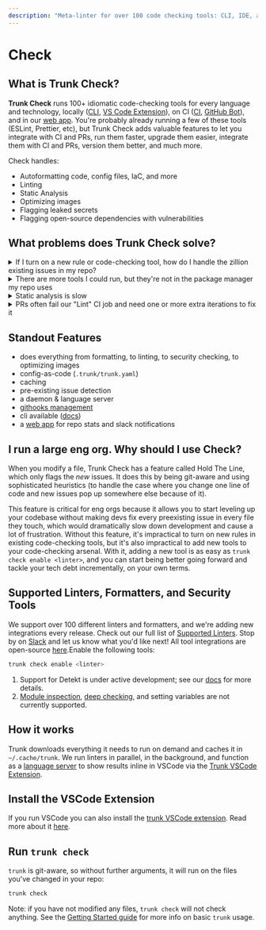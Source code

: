 ```yaml
---
description: "Meta-linter for over 100 code checking tools: CLI, IDE, and on the web."
---
```


# Check

## What is Trunk Check?

**Trunk Check** runs 100+ idiomatic code-checking tools for every language and technology, locally ([CLI](advanced-setup/cli/), [VS Code Extension](https://marketplace.visualstudio.com/items?itemName=trunk.io)), on CI ([CI](check-cloud-ci-integration/), [GitHub Bot](check-cloud-ci-integration/get-started/)), and in our [web app](https://app.trunk.io). You're probably already running a few of these tools (ESLint, Prettier, etc), but Trunk Check adds valuable features to let you integrate with CI and PRs, run them faster, upgrade them easier, integrate them with CI and PRs, version them better, and much more.

Check handles:

- Autoformatting code, config files, IaC, and more
- Linting
- Static Analysis
- Optimizing images
- Flagging leaked secrets
- Flagging open-source dependencies with vulnerabilities

## What problems does Trunk Check solve?

<details>

<summary>If I turn on a new rule or code-checking tool, how do I handle the zillion existing issues in my repo?</summary>

'[Hold the line](reference/under-the-hood.md#hold-the-line)' is a Trunk Check feature that works for _all_ tools Trunk Check runs. It detects which issues are preexisting or not, in a sophisticated way (we correctly handle the cases in which you modify one line of code and it causes new issues downstream of that). By default, we only call _new_ issues "blocking issues" for the purposes of gating PRs and running `trunk check` locally.

This is the #1 feature driving why large companies purchase Trunk Check licenses. Without this, turning on a new linting rule may counter-intuitively _increase_ your tech debt. This typically happens because you force every modified file to be clean of errors in pull requests. In real life, this means devs optimize for touching as few files as possible to avoid cleaning up all the issues they didn't affect. Things like renaming a class or function across many files will never be done, because a simple find+replace turns into an effort of fixing a hundred lint issues just to merge it. Plus, fixing unrelated issues to your changes is just a poor separation of responsibilities for pull requests.

</details>

<details>

<summary>There are more tools I could run, but they're not in the package manager my repo uses</summary>

In the world of code checking, more is more! Let's say you have a mostly javascript/typescript repo, so your package manager ecosystem is npm. You have other technologies in the repo though, maybe some bash scripts, dockerfiles, kube config, ci yaml, and all of those technologies have great checking tools that you could be running, but some are golang, some are direct downloads, some are python, and they aren't available on npm. You don't want to bring a bunch of new package managers into your repo for these 1-off tools. That's where Trunk Check comes in. You version these tools in `.trunk/trunk.yaml`, and trunk can fetch them and run them from all the package managers or direct downloads you _don't_ use in your repo.

</details>

<details>

<summary>Static analysis is slow</summary>

Trunk Check has a daemon that checks code as you modify files in your repo, runs linting in batches, and caches off the results for many linters. Since it's git-aware, it knows what you've changed, and by adding batched execution and caching, you end up with a much faster and smoother way to run these tools.

</details>

<details>

<summary>PRs often fail our "Lint" CI job and need one or more extra iterations to fix it</summary>

PR iterations kill productivity. Every time a dev updates a PR, even trivially, they have to context switch, break out of flow, reviewers also context switch to look at it, and that's not to mention the CI time to run a new suite of jobs.

`trunk check` shows the _same_ results locally and [on CI](check-cloud-ci-integration/). It can optionally also function as a[git-hooks.md](advanced-setup/actions/git-hooks.md "mention") manager to reject `git push`es unless they're passing `trunk check`.

</details>

## Standout Features

- does everything from formatting, to linting, to security checking, to optimizing images
- config-as-code (`.trunk/trunk.yaml`)
- caching
- pre-existing issue detection
- a daemon & language server
- [githooks management](advanced-setup/actions/git-hooks.md)
- cli available ([docs](advanced-setup/cli/))
- a [web app](https://app.trunk.io/) for repo stats and slack notifications

## I run a large eng org. Why should I use Check?

When you modify a file, Trunk Check has a feature called Hold The Line, which only flags the _new_ issues. It does this by being git-aware and using sophisticated heuristics (to handle the case where you change one line of code and new issues pop up somewhere else because of it).

This feature is critical for eng orgs because it allows you to start leveling up your codebase without making devs fix every preexisting issue in every file they touch, which would dramatically slow down development and cause a lot of frustration. Without this feature, it's impractical to turn on new rules in existing code-checking tools, but it's also impractical to add new tools to your code-checking arsenal. With it, adding a new tool is as easy as `trunk check enable <linter>`, and you can start being better going forward and tackle your tech debt incrementally, on your own terms.

## Supported Linters, Formatters, and Security Tools

We support over 100 different linters and formatters, and we're adding new integrations every release. Check out our full list of [Supported Linters](configuration/supported-linters.md). Stop by on [Slack](https://slack.trunk.io) and let us know what you'd like next! All tool integrations are open-source [here](https://github.com/trunk-io/plugins).Enable the following tools:

```bash
trunk check enable <linter>
```

1. Support for Detekt is under active development; see our [docs](https://docs.trunk.io/docs/check-supported-linters#detekt) for more details.
2. [Module inspection](https://github.com/terraform-linters/tflint/blob/master/docs/user-guide/module-inspection.md), [deep checking](https://github.com/terraform-linters/tflint-ruleset-aws/blob/master/docs/deep_checking.md), and setting variables are not currently supported.

## How it works

Trunk downloads everything it needs to run on demand and caches it in `~/.cache/trunk`. We run linters in parallel, in the background, and function as a [language server](https://microsoft.github.io/language-server-protocol) to show results inline in VSCode via the [Trunk VSCode Extension](./#install-the-vscode-extension).

## Install the VSCode Extension

If you run VSCode you can also install the [trunk VSCode extension](vscode:extension/Trunk.io). Read more about it [here](https://marketplace.visualstudio.com/items?itemName=Trunk.io).

## Run `trunk check`

`trunk` is git-aware, so without further arguments, it will run on the files you've changed in your repo:

```bash
trunk check
```

Note: if you have not modified any files, `trunk check` will not check anything. See the [Getting Started guide](usage.md) for more info on basic `trunk` usage.
